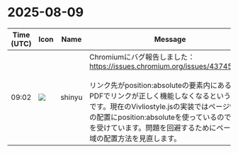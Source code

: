 # 2025-08-09

|Time (UTC)|Icon|Name|Message|
|---|---|---|---|
|09:02|![](https://avatars.slack-edge.com/2018-04-27/354445776386_e258f5ed5ba887b08668_72.jpg)|shinyu|Chromiumにバグ報告しました：<br><https://issues.chromium.org/issues/437456046><br><br>リンク先がposition:absoluteの要素内にあるとPDFでリンクが正しく機能しなくなるという問題です。現在のVivliostyle.jsの実装ではページ領域の配置にposition:absoluteを使っているので影響を受けています。問題を回避するためにページ領域の配置方法を見直します。|

